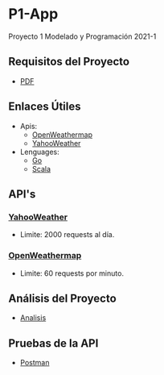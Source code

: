# P1-App
Proyecto 1 Modelado y Programación 2021-1

## Requisitos del Proyecto
- [PDF](PDF/Proyecto01_WebService.pdf)

## Enlaces Útiles
- Apis:
  - [OpenWeathermap](https://openweathermap.org/)
  - [YahooWeather](https://developer.yahoo.com/weather/)
- Lenguages:
  - [Go](https://golang.org/doc/)
  - [Scala](https://docs.scala-lang.org/)

## API's
### [YahooWeather](https://developer.yahoo.com/weather/)
  - Limite: 2000 requests al día.
### [OpenWeathermap](https://openweathermap.org/)
  - Limite: 60 requests por minuto.

## Análisis del Proyecto
- [Analisis](PDF/Análisis.pdf)

## Pruebas de la API
- [Postman](https://app.getpostman.com/join-team?invite_code=80b7daf2eb1e0904270af63bed78494a)
